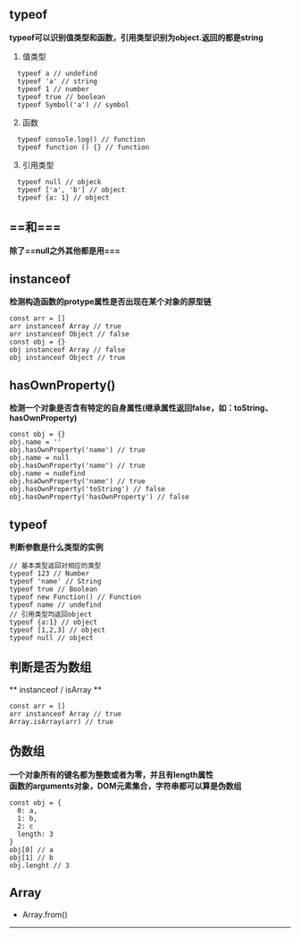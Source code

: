 ## typeof

**typeof可以识别值类型和函数，引用类型识别为object.返回的都是string**

1. 值类型  
```
  typeof a // undefind
  typeof 'a' // string
  typeof 1 // number
  typeof true // boolean
  typeof Symbol('a') // symbol
```

2. 函数  
```
  typeof console.log() // function
  typeof function () {} // function
```

3. 引用类型  
```
  typeof null // objeck
  typeof ['a', 'b'] // object
  typeof {a: 1} // object
```

## ==和===

**除了==null之外其他都是用===**

## instanceof 
**检测构造函数的protype属性是否出现在某个对象的原型链**  

```
const arr = []
arr instanceof Array // true
arr instanceof Object // false
const obj = {}
obj instanceof Array // false
obj instanceof Object // true
```

## hasOwnProperty()
**检测一个对象是否含有特定的自身属性(继承属性返回false，如：toString、hasOwnProperty)**  

```
const obj = {}
obj.name = ''
obj.hasOwnProperty('name') // true
obj.name = null
obj.hasOwnProperty('name') // true
obj.name = nudefind
obj.hsaOwnProperty('name') // true
obj.hasOwnProperty('toString') // false
obj.hasOwnProperty('hasOwnProperty') // false
```

## typeof
**判断参数是什么类型的实例**  

```
// 基本类型返回对相应的类型
typeof 123 // Number
typeof 'name' // String
typeof true // Boolean
typeof new Function() // Function
typeof name // undefind
// 引用类型均返回object
typeof {a:1} // object
typeof [1,2,3] // object
typeof null // object
```

## 判断是否为数组
** instanceof / isArray **  

```
const arr = []
arr instanceof Array // true
Array.isArray(arr) // true
```

## 伪数组
**一个对象所有的键名都为整数或者为零，并且有length属性**  
**函数的arguments对象，DOM元素集合，字符串都可以算是伪数组**  

```
const obj = {
  0: a,
  1: b,
  2: c
  length: 3
}
obj[0] // a
obj[1] // b
obj.lenght // 3
```

## Array
- Array.from()
** **